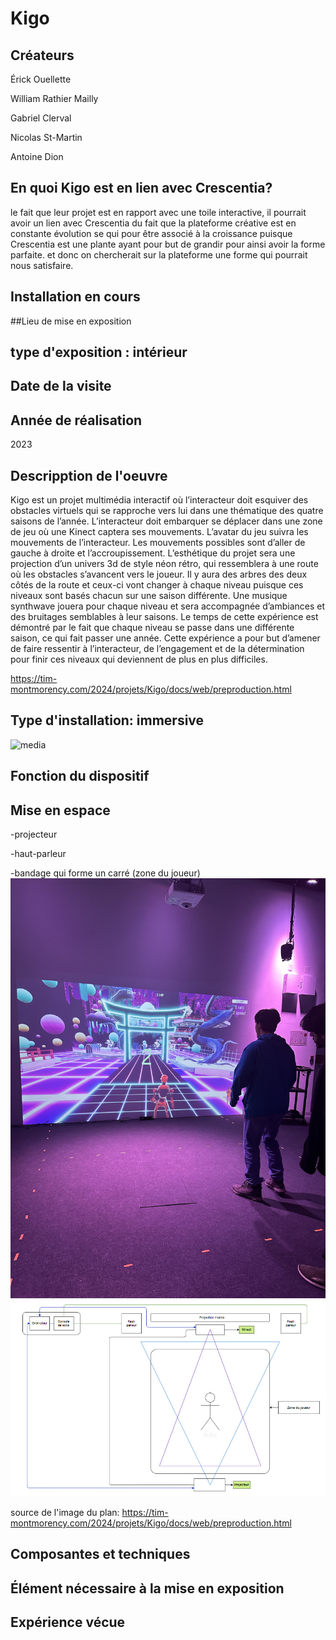 # Kigo

## Créateurs
Érick Ouellette

William Rathier Mailly

Gabriel Clerval

Nicolas St-Martin

Antoine Dion


## En quoi Kigo est en lien avec Crescentia?
le fait que leur projet est en rapport avec une toile interactive, il pourrait avoir un lien avec Crescentia du fait que la plateforme créative est en constante évolution se qui pour être associé à la croissance puisque Crescentia est une plante ayant pour but de grandir pour ainsi avoir la forme parfaite. et donc on chercherait sur la plateforme une forme qui pourrait nous satisfaire.

## Installation en cours


##Lieu de mise en exposition


## type d'exposition : intérieur


## Date de la visite


## Année de réalisation
2023

## Descripption de l'oeuvre
Kigo est un projet multimédia interactif où l’interacteur doit esquiver des obstacles virtuels qui se rapproche vers lui dans une thématique des quatre saisons de l’année. L’interacteur doit embarquer se déplacer dans une zone de jeu où une Kinect captera ses mouvements. L’avatar du jeu suivra les mouvements de l’interacteur. Les mouvements possibles sont d’aller de gauche à droite et l’accroupissement. L’esthétique du projet sera une projection d’un univers 3d de style néon rétro, qui ressemblera à une route où les obstacles s’avancent vers le joueur. Il y aura des arbres des deux côtés de la route et ceux-ci vont changer à chaque niveau puisque ces niveaux sont basés chacun sur une saison différente. Une musique synthwave jouera pour chaque niveau et sera accompagnée d’ambiances et des bruitages semblables à leur saisons. Le temps de cette expérience est démontré par le fait que chaque niveau se passe dans une différente saison, ce qui fait passer une année. Cette expérience a pour but d’amener de faire ressentir à l’interacteur, de l’engagement et de la détermination pour finir ces niveaux qui deviennent de plus en plus difficiles.

https://tim-montmorency.com/2024/projets/Kigo/docs/web/preproduction.html

## Type d'installation: immersive
![media](Media/kigo_terminé.jpg)

## Fonction du dispositif


## Mise en espace
-projecteur 

-haut-parleur 

-bandage qui forme un carré (zone du joueur)
![media](Media/kigo_vue_ensemble.jpg)
![media](Media/kigo_plan.jpg)

source de l'image du plan: https://tim-montmorency.com/2024/projets/Kigo/docs/web/preproduction.html
## Composantes et techniques


## Élément nécessaire à la mise en exposition


## Expérience vécue
